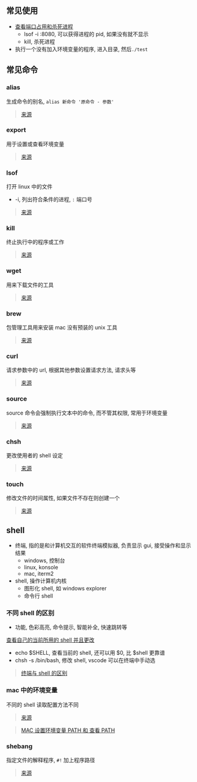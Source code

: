 ## 常见使用

- [查看端口占用和杀死进程](https://blog.csdn.net/ch717828/article/details/46663595)
  - lsof -i :8080, 可以获得进程的 pid, 如果没有就不显示
  - kill, 杀死进程
- 执行一个没有加入环境变量的程序, 进入目录, 然后`./test`

## 常见命令

### alias

生成命令的别名, `alias 新命令 '原命令 - 参数'`

> [来源](https://man.linuxde.net/alias)

### export

用于设置或查看环境变量

> [来源](https://www.runoob.com/linux/linux-comm-export.html)

### lsof

打开 linux 中的文件

- -i, 列出符合条件的进程, `:` 端口号

> [来源](https://www.cnblogs.com/peida/archive/2013/02/26/2932972.html)

### kill

终止执行中的程序或工作

> [来源](https://www.runoob.com/linux/linux-comm-kill.html)

### wget

用来下载文件的工具

> [来源](https://www.cnblogs.com/peida/archive/2013/03/18/2965369.html)

### brew

包管理工具用来安装 mac 没有预装的 unix 工具

> [来源](https://www.jianshu.com/p/bca8fc1ff3f0)

### curl

请求参数中的 url, 根据其他参数设置请求方法, 请求头等

> [来源](https://www.ruanyifeng.com/blog/2019/09/curl-reference.html)

### source

source 命令会强制执行文本中的命令, 而不管其权限, 常用于环境变量

> [来源](https://www.cnblogs.com/funway/archive/2010/04/27/1978653.html)

### chsh

更改使用者的 shell 设定

> [来源](https://www.runoob.com/linux/linux-comm-chsh.html)

### touch

修改文件的时间属性, 如果文件不存在则创建一个

> [来源](https://www.runoob.com/linux/linux-comm-touch.html)

## shell

- 终端, 指的是和计算机交互的软件终端模拟器, 负责显示 gui, 接受操作和显示结果
  - windows, 控制台
  - linux, konsole
  - mac, iterm2
- shell, 操作计算机内核
  - 图形化 shell, 如 windows explorer
  - 命令行 shell

### 不同 shell 的区别

- 功能, 色彩高亮, 命令提示, 智能补全, 快速跳转等

[查看自己的当前所用的 shell 并且更改](https://blog.csdn.net/qq_32590631/article/details/93640599)

- echo \$SHELL, 查看当前的 shell, 还可以用 $0, 比 $shell 更靠谱
- chsh -s /bin/bash, 修改 shell, vscode 可以在终端中手动选

> [终端与 shell 的区别](https://www.ihewro.com/archives/933/)

### mac 中的环境变量

不同的 shell 读取配置方法不同

> [来源](https://blog.csdn.net/nijun914/article/details/75808459)

> [MAC 设置环境变量 PATH 和 查看 PATH](https://www.jianshu.com/p/acb1f062a925)

### shebang

指定文件的解释程序, `#!` 加上程序路径

> [来源](http://smilejay.com/2012/03/linux_shebang/)
